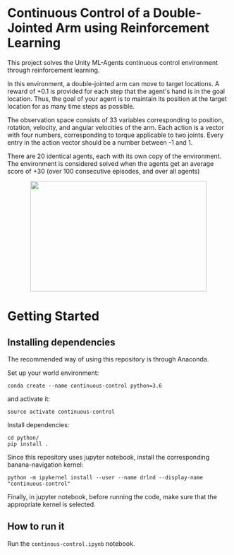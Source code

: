 # Continuous Control of a Double-Jointed Arm using Reinforcement Learning
This project solves the Unity ML-Agents continuous control environment through reinforcement learning.

In this environment, a double-jointed arm can move to target locations. A reward of +0.1 is provided for each step that the agent's hand is in the goal location. Thus, the goal of your agent is to maintain its position at the target location for as many time steps as possible.

The observation space consists of 33 variables corresponding to position, rotation, velocity, and angular velocities of the arm. Each action is a vector with four numbers, corresponding to torque applicable to two joints. Every entry in the action vector should be a number between -1 and 1.

There are 20 identical agents, each with its own copy of the environment.
The environment is considered solved when the agents get an average score of +30 (over 100 consecutive episodes, and over all agents)


<p align="center">
<img src="pics/continuous-control.gif" width="400" height=250>
<!--img src="pics/untrained.gif" width="300" height=250-->
</p>


# Getting Started

## Installing dependencies

The recommended way of using this repository is through Anaconda.

Set up your world environment:
```
conda create --name continuous-control python=3.6
```

and activate it:

```
source activate continuous-control
```
Install dependencies:

```
cd python/
pip install .
```

Since this repository uses jupyter notebook, install the corresponding banana-navigation kernel:

```
python -m ipykernel install --user --name drlnd --display-name "continuous-control"
```
Finally, in jupyter notebook, before running the code, make sure that the appropriate kernel is selected.

## How to run it

Run the `continous-control.ipynb` notebook.
